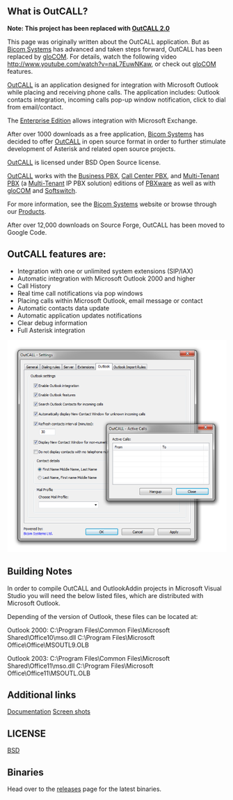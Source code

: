 ## What is OutCALL? ##

**Note: This project has been replaced with [OutCALL 2.0](https://github.com/bicomsystems/outcall2)**

This page was originally written about the OutCALL application. But as [Bicom Systems](http://www.bicomsystems.com) has advanced and taken steps forward, OutCALL has been replaced by [gloCOM](http://marketing.bicomsystems.com/files/marketing/gloCOM.pdf).
For details, watch the following video http://www.youtube.com/watch?v=naL7EuwNKaw, or check out  [gloCOM](http://marketing.bicomsystems.com/files/marketing/gloCOM.pdf) features.

[OutCALL](http://www.bicomsystems.com/products/outcall) is an
application designed for integration with Microsoft Outlook while placing
and receiving phone calls. The application includes: Outlook contacts
integration, incoming calls pop-up window notification, click to dial from
email/contact.

The [Enterprise Edition](http://www.bicomsystems.com/products/outcall-enterprise) allows integration with Microsoft Exchange.

After over 1000 downloads as a free application, [Bicom Systems](http://www.bicomsystems.com) has decided to offer [OutCALL](http://www.bicomsystems.com/products/outcall) in open
source format in order to further stimulate development of Asterisk and
related open source projects.

[OutCALL](http://www.bicomsystems.com/products/outcall) is licensed
under BSD Open Source license.

[OutCALL](http://www.bicomsystems.com/products/outcall) works with
the [Business PBX](http://www.bicomsystems.com/products/business-pbx),
[Call Center PBX](http://www.bicomsystems.com/products/call-center-pbx), and [Multi-Tenant PBX](http://www.bicomsystems.com/products/multi-tenant-pbx) (a [Multi-Tenant](http://www.bicomsystems.com/products/multi-tenant-pbx) IP PBX solution) editions of [PBXware](http://www.bicomsystems.com/products/pbxware) as well as with [gloCOM](http://www.bicomsystems.com/products/glocom) and [Softswitch](http://www.bicomsystems.com/products/multi-tenant-pbx).

For more information, see the [Bicom Systems](http://www.bicomsystems.com) website or browse through our [Products](http://www.bicomsystems.com/products).

After over 12,000 downloads on Source Forge, OutCALL has been moved to Google Code.

## OutCALL features are: ##

  * Integration with one or unlimited system extensions (SIP/IAX)
  * Automatic integration with Microsoft Outlook 2000 and higher
  * Call History
  * Real time call notifications via pop windows
  * Placing calls within Microsoft Outlook, email message or contact
  * Automatic contacts data update
  * Automatic application updates notifications
  * Clear debug information
  * Full Asterisk integration

![outcall settings](https://github.com/bicomsystems/outcall/raw/master/outcall.png)


## Building Notes ##

In order to compile OutCALL and OutlookAddin projects in Microsoft Visual Studio you will need the below listed files, which are distributed with Microsoft Outlook.

Depending of the version of Outlook, these files can be located at:

Outlook 2000:
C:\Program Files\Common Files\Microsoft Shared\Office10\mso.dll
C:\Program Files\Microsoft Office\Office\MSOUTL9.OLB

Outlook 2003:
C:\Program Files\Common Files\Microsoft Shared\Office11\mso.dll
C:\Program Files\Microsoft Office\Office11\MSOUTL.OLB

## Additional links ##

[Documentation](http://www.bicomsystems.com/docs/outcall/1.0/html/)
[Screen shots](http://outcall.sourceforge.net/screenshots.html)

## LICENSE ##

[BSD](http://opensource.org/licenses/BSD-3-Clause)

## Binaries ##

Head over to the [releases](https://github.com/bicomsystems/outcall/releases) page for the latest binaries.
